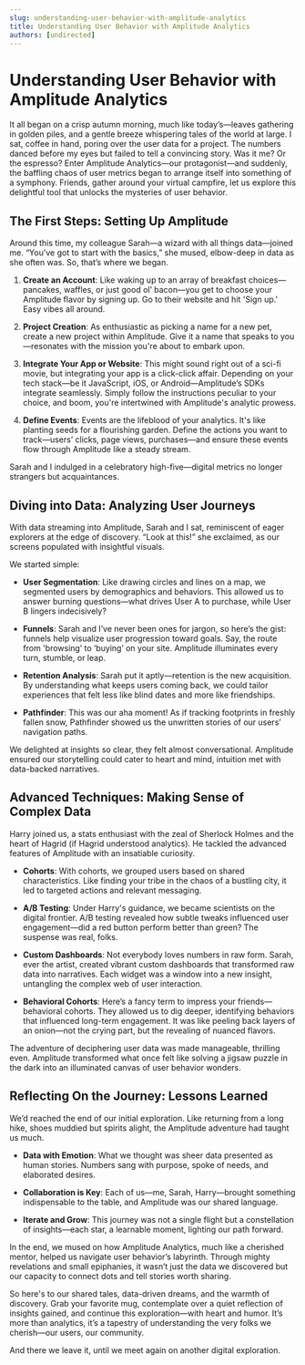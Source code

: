 ```yaml
---
slug: understanding-user-behavior-with-amplitude-analytics
title: Understanding User Behavior with Amplitude Analytics
authors: [undirected]
---
```



# Understanding User Behavior with Amplitude Analytics

It all began on a crisp autumn morning, much like today’s—leaves gathering in golden piles, and a gentle breeze whispering tales of the world at large. I sat, coffee in hand, poring over the user data for a project. The numbers danced before my eyes but failed to tell a convincing story. Was it me? Or the espresso? Enter Amplitude Analytics—our protagonist—and suddenly, the baffling chaos of user metrics began to arrange itself into something of a symphony. Friends, gather around your virtual campfire, let us explore this delightful tool that unlocks the mysteries of user behavior.

## The First Steps: Setting Up Amplitude

Around this time, my colleague Sarah—a wizard with all things data—joined me. “You’ve got to start with the basics,” she mused, elbow-deep in data as she often was. So, that’s where we began.

1. **Create an Account**: Like waking up to an array of breakfast choices—pancakes, waffles, or just good ol’ bacon—you get to choose your Amplitude flavor by signing up. Go to their website and hit 'Sign up.' Easy vibes all around.

2. **Project Creation**: As enthusiastic as picking a name for a new pet, create a new project within Amplitude. Give it a name that speaks to you—resonates with the mission you're about to embark upon.

3. **Integrate Your App or Website**: This might sound right out of a sci-fi movie, but integrating your app is a click-click affair. Depending on your tech stack—be it JavaScript, iOS, or Android—Amplitude’s SDKs integrate seamlessly. Simply follow the instructions peculiar to your choice, and boom, you're intertwined with Amplitude's analytic prowess.

4. **Define Events**: Events are the lifeblood of your analytics. It's like planting seeds for a flourishing garden. Define the actions you want to track—users’ clicks, page views, purchases—and ensure these events flow through Amplitude like a steady stream.

Sarah and I indulged in a celebratory high-five—digital metrics no longer strangers but acquaintances.

## Diving into Data: Analyzing User Journeys

With data streaming into Amplitude, Sarah and I sat, reminiscent of eager explorers at the edge of discovery. “Look at this!” she exclaimed, as our screens populated with insightful visuals.

We started simple:

- **User Segmentation**: Like drawing circles and lines on a map, we segmented users by demographics and behaviors. This allowed us to answer burning questions—what drives User A to purchase, while User B lingers indecisively?

- **Funnels**: Sarah and I’ve never been ones for jargon, so here’s the gist: funnels help visualize user progression toward goals. Say, the route from 'browsing’ to ‘buying’ on your site. Amplitude illuminates every turn, stumble, or leap.

- **Retention Analysis**: Sarah put it aptly—retention is the new acquisition. By understanding what keeps users coming back, we could tailor experiences that felt less like blind dates and more like friendships.

- **Pathfinder**: This was our aha moment! As if tracking footprints in freshly fallen snow, Pathfinder showed us the unwritten stories of our users’ navigation paths.

We delighted at insights so clear, they felt almost conversational. Amplitude ensured our storytelling could cater to heart and mind, intuition met with data-backed narratives.

## Advanced Techniques: Making Sense of Complex Data

Harry joined us, a stats enthusiast with the zeal of Sherlock Holmes and the heart of Hagrid (if Hagrid understood analytics). He tackled the advanced features of Amplitude with an insatiable curiosity.

- **Cohorts**: With cohorts, we grouped users based on shared characteristics. Like finding your tribe in the chaos of a bustling city, it led to targeted actions and relevant messaging. 

- **A/B Testing**: Under Harry's guidance, we became scientists on the digital frontier. A/B testing revealed how subtle tweaks influenced user engagement—did a red button perform better than green? The suspense was real, folks.

- **Custom Dashboards**: Not everybody loves numbers in raw form. Sarah, ever the artist, created vibrant custom dashboards that transformed raw data into narratives. Each widget was a window into a new insight, untangling the complex web of user interaction.

- **Behavioral Cohorts**: Here’s a fancy term to impress your friends—behavioral cohorts. They allowed us to dig deeper, identifying behaviors that influenced long-term engagement. It was like peeling back layers of an onion—not the crying part, but the revealing of nuanced flavors.

The adventure of deciphering user data was made manageable, thrilling even. Amplitude transformed what once felt like solving a jigsaw puzzle in the dark into an illuminated canvas of user behavior wonders.

## Reflecting On the Journey: Lessons Learned

We’d reached the end of our initial exploration. Like returning from a long hike, shoes muddied but spirits alight, the Amplitude adventure had taught us much.

- **Data with Emotion**: What we thought was sheer data presented as human stories. Numbers sang with purpose, spoke of needs, and elaborated desires.

- **Collaboration is Key**: Each of us—me, Sarah, Harry—brought something indispensable to the table, and Amplitude was our shared language. 

- **Iterate and Grow**: This journey was not a single flight but a constellation of insights—each star, a learnable moment, lighting our path forward.

In the end, we mused on how Amplitude Analytics, much like a cherished mentor, helped us navigate user behavior’s labyrinth. Through mighty revelations and small epiphanies, it wasn’t just the data we discovered but our capacity to connect dots and tell stories worth sharing.

So here's to our shared tales, data-driven dreams, and the warmth of discovery. Grab your favorite mug, contemplate over a quiet reflection of insights gained, and continue this exploration—with heart and humor. It’s more than analytics, it’s a tapestry of understanding the very folks we cherish—our users, our community.

And there we leave it, until we meet again on another digital exploration.